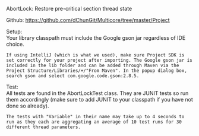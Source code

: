 AbortLock: Restore pre-critical section thread state  

Github: https://github.com/dChunGit/Multicore/tree/master/Project

Setup:  
	Your library classpath must include the Google gson jar regardless of IDE choice. 
   
	If using IntelliJ (which is what we used), make sure Project SDK is set correctly for your project after importing. The Google gson jar is included in the lib folder and can be added through Maven via the Project Structure/Libraries/+/"From Maven". In the popup dialog box, search gson and select com.google.code.gson:2.8.5.  

Test:  
	All tests are found in the AbortLockTest class. They are JUNIT tests so run them accordingly (make sure to add JUNIT to your classpath if you have not done so already).  

	The tests with "Variable" in their name may take up to 4 seconds to run as they each are aggregating an average of 10 test runs for 30 different thread parameters.